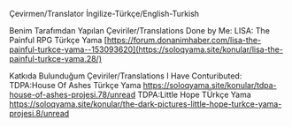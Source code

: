 
Çevirmen/Translator
İngilize-Türkçe/English-Turkish

Benim Tarafımdan Yapılan Çeviriler/Translations Done by Me:
LISA: The Painful RPG Türkçe Yama 
[https://forum.donanimhaber.com/lisa-the-painful-turkce-yama--153093620](https://soloqyama.site/konular/lisa-the-painful-turkce-yama.28/)

Katkıda Bulunduğum Çeviriler/Translations I Have Contuributed:
TDPA:House Of Ashes Türkçe Yama
https://soloqyama.site/konular/tdpa-house-of-ashes-projesi.78/unread
TDPA:Little Hope TÜrkçe Yama
https://soloqyama.site/konular/the-dark-pictures-little-hope-turkce-yama-projesi.8/unread
